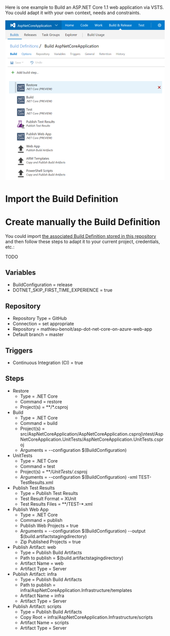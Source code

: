 Here is one example to Build an ASP.NET Core 1.1 web application via VSTS. You could adapt it with your own context, needs and constraints.

![Build Overview](/docs/Build.PNG)

# Import the Build Definition

# Create manually the Build Definition

You could import [the associated Build Definition stored in this repository](/vsts/ApsNetCore-AppServiceWindows-CI.json) and then follow these steps to adapt it to your current project, credentials, etc.:

TODO

## Variables
- BuildConfiguration = release
- DOTNET_SKIP_FIRST_TIME_EXPERIENCE = true

## Repository
- Repository Type = GitHub
- Connection = set appropriate
- Repository = mathieu-benoit/asp-dot-net-core-on-azure-web-app
- Default branch = master

## Triggers
- Continuous Integration (CI) = true

## Steps 
- Restore
  - Type = .NET Core
  - Command = restore
  - Project(s) = **/*.csproj
- Build
  - Type = .NET Core
  - Command = build
  - Project(s) = src/AspNetCoreApplication/AspNetCoreApplication.csproj\ntest/AspNetCoreApplication.UnitTests/AspNetCoreApplication.UnitTests.csproj
  - Arguments = --configuration $(BuildConfiguration)
- UnitTests
  - Type = .NET Core
  - Command = test
  - Project(s) = **/*UnitTests/*.csproj
  - Arguments = --configuration $(BuildConfiguration) -xml TEST-TestResults.xml
- Publish Test Results
  - Type = Publish Test Results
  - Test Result Format = XUnit
  - Test Results Files = **/TEST-*.xml
- Publish Web App
  - Type = .NET Core
  - Command = publish
  - Publish Web Projects = true
  - Arguments = --configuration $(BuildConfiguration) --output $(build.artifactstagingdirectory)
  - Zip Published Projects = true
- Publish Artifact: web
  - Type = Publish Build Artifacts
  - Path to publish = $(build.artifactstagingdirectory)
  - Artifact Name = web
  - Artifact Type = Server
- Publish Artifact: infra
  - Type = Publish Build Artifacts
  - Path to publish = infra/AspNetCoreApplication.Infrastructure/templates
  - Artifact Name = infra
  - Artifact Type = Server
- Publish Artifact: scripts
  - Type = Publish Build Artifacts
  - Copy Root = infra/AspNetCoreApplication.Infrastructure/scripts
  - Artifact Name = scripts
  - Artifact Type = Server